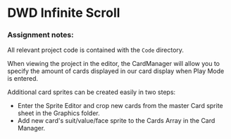 # DWD Infinite Scroll

### Assignment notes:
 
All relevant project code is contained with the `Code` directory.

When viewing the project in the editor, the CardManager will allow you to specify the amount of cards displayed in our card display when Play Mode is entered.

Additional card sprites can be created easily in two steps:

- Enter the Sprite Editor and crop new cards from the master Card sprite sheet in the Graphics folder.
- Add new card's suit/value/face sprite to the Cards Array in the Card Manager.